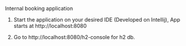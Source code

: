 Internal booking application

1. Start the application on your desired IDE (Developed on Intellij), App starts at http://localhost:8080

2. Go to http://localhost:8080/h2-console for h2 db.